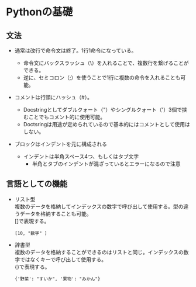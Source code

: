 # Pythonの基礎
## 文法
- 通常は改行で命令文は終了。1行1命令になっている。  
  - 命令文にバックスラッシュ（\）を入れることで、複数行を繋げることができる。  
  - 逆に、セミコロン（;）を使うことで1行に複数の命令を入れることも可能。

- コメントは行頭にハッシュ（#）。
  - Docstringとしてダブルクォート（"）やシングルクォート（'）3個で挟むことでもコメント的に使用可能。
  - Doctsringは用途が定められているので基本的にはコメントとして使用はしない。

- ブロックはインデントを元に構成される
  - インデントは半角スペース4つ、もしくはタブ文字
    - 半角とタブのインデントが混ざっているとエラーになるので注意

## 言語としての機能
- リスト型  
  複数のデータを格納してインデックスの数字で呼び出して使用する。型の違うデータを格納することも可能。  
  []で表現する。
  ~~~~
  [10, "数字" ]
  ~~~~

- 辞書型  
  複数のデータを格納することができるのはリストと同じ。インデックスの数字ではなくキーで呼び出して使用する。  
  {}で表現する。
  ~~~
  {'野菜': "すいか", '果物': "みかん"}
  ~~~
